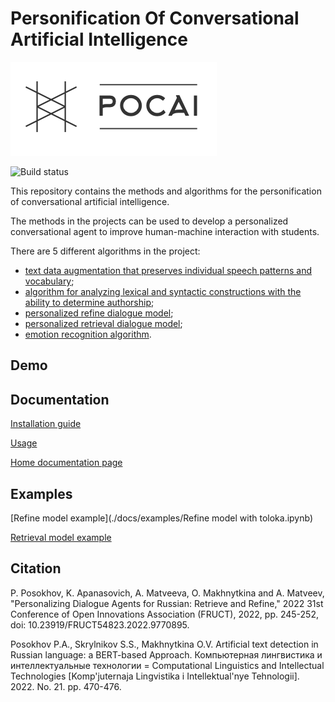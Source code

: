 # Personification Of Conversational Artificial Intelligence
![logo](./docs/img/horizontal_on_white_by_logaster.png)

![Build status](https://github.com/SpeechTechML/PersonificationOfConversationalArtificialIntelligence)

This repository contains the methods and algorithms for the personification of conversational artificial intelligence.

The methods in the projects can be used to develop a personalized conversational agent to improve human-machine interaction with students.

There are 5 different algorithms in the project:
* [text data augmentation that preserves individual speech patterns and vocabulary](https://github.com/SpeechTechML/PersonificationOfConversationalArtificialIntelligence/wiki#Аугментация-с-сохранением-отличительных-характеристик-речи-человека);
* [algorithm for analyzing lexical and syntactic constructions with the ability to determine authorship](https://github.com/SpeechTechML/PersonificationOfConversationalArtificialIntelligence/wiki#Анализ-лексических-и-синтаксических-конструкций);
* [personalized refine dialogue model](https://github.com/SpeechTechML/PersonificationOfConversationalArtificialIntelligence/wiki#refine-модели);
* [personalized retrieval dialogue model](https://github.com/SpeechTechML/PersonificationOfConversationalArtificialIntelligence/wiki#retrieval-модели);
* [emotion recognition algorithm](https://github.com/SpeechTechML/PersonificationOfConversationalArtificialIntelligence/wiki#retrieval-модели).

## Demo



## Documentation
[Installation guide](https://github.com/SpeechTechML/PersonificationOfConversationalArtificialIntelligence/wiki/Руководство-по-установке)

[Usage](https://github.com/SpeechTechML/PersonificationOfConversationalArtificialIntelligence/wiki/Руководство-по-использованию)

[Home documentation page](https://github.com/SpeechTechML/PersonificationOfConversationalArtificialIntelligence/wiki)

## Examples
[Refine model example](./docs/examples/Refine model with toloka.ipynb)

[Retrieval model example](https://colab.research.google.com/drive/16U_A6aig71X6NOyM6iGgsNE7m68_f9zi?usp=sharing)

## Citation

P. Posokhov, K. Apanasovich, A. Matveeva, O. Makhnytkina and A. Matveev, "Personalizing Dialogue Agents for Russian: Retrieve and Refine," 2022 31st Conference of Open Innovations Association (FRUCT), 2022, pp. 245-252, doi: 10.23919/FRUCT54823.2022.9770895.

Posokhov P.A., Skrylnikov S.S., Makhnytkina O.V. Artificial text detection in Russian language: a BERT-based Approach. Компьютерная лингвистика и интеллектуальные технологии = Computational Linguistics and Intellectual Technologies [Komp'juternaja Lingvistika i Intellektual'nye Tehnologii]. 2022. No. 21. pp. 470-476.